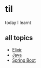 # til
today I learnt

## all topics
 - [Elixir](elixir/elixir.md)
 - [Java](java/java.md)
 - [Spring Boot](springboot/springboot.md)
